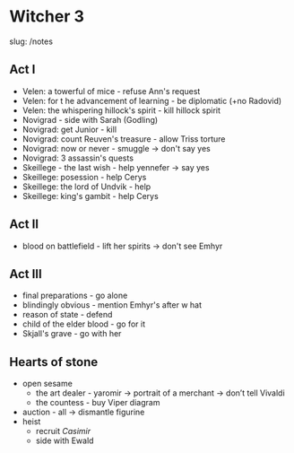 # Witcher 3

slug: /notes

## Act I

- Velen: a towerful of mice - refuse Ann's request
- Velen: for t he advancement of learning - be diplomatic (+no Radovid)
- Velen: the whispering hillock's spirit - kill hillock spirit
- Novigrad - side with Sarah (Godling)
- Novigrad: get Junior - kill
- Novigrad: count Reuven's treasure - allow Triss torture
- Novigrad: now or never - smuggle -> don't say yes
- Novigrad: 3 assassin's quests
- Skeillege - the last wish - help yennefer -> say yes
- Skeillege: posession - help Cerys
- Skeillege: the lord of Undvik - help
- Skeillege: king's gambit - help Cerys

## Act II

- blood on battlefield - lift her spirits -> don't see Emhyr

## Act III

- final preparations - go alone
- blindingly obvious - mention Emhyr's after w hat
- reason of state - defend
- child of the elder blood - go for it
- Skjall's grave - go with her

## Hearts of stone

- open sesame
  - the art dealer - yaromir → portrait of a merchant → don’t tell Vivaldi
  - the countess - buy Viper diagram
- auction - all → dismantle figurine
- heist
  - recruit _Casimir_
  - side with Ewald
